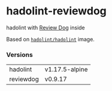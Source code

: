 # hadolint-reviewdog

hadolint with [Review Dog](https://github.com/reviewdog/reviewdog) inside

Based on [`hadolint/hadolint`](https://github.com/hadolint/hadolint) image.

### Versions
|||
|-|-|
| hadolint | v1.17.5-alpine |
| reviewdog | v0.9.17 |